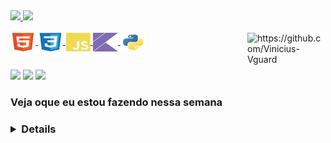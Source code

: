 
<a href="https://github.com/Vinicius-Vguard">
  <img height="180em" src="https://github-readme-stats.vercel.app/api?username=Vinicius-Vguard&show_icons=true&theme=chartreuse-dark&include_all_commits=true&count_private=true"/>
  <img height="180em" src="https://github-readme-stats.vercel.app/api/top-langs/?username=Vinicius-Vguard&layout=compact&langs_count=7&theme=chartreuse-dark"/>
</div>

<div style="display: inline_block"><br>
  <img align="center" alt="Vini-HTML" height="30" width="40" src="https://raw.githubusercontent.com/devicons/devicon/master/icons/html5/html5-original.svg">
  <img align="center" alt="Vini-CSS" height="30" width="40" src="https://raw.githubusercontent.com/devicons/devicon/master/icons/css3/css3-original.svg">
  <img align="center" alt="Vini-Js" height="30" width="40" src="https://raw.githubusercontent.com/devicons/devicon/master/icons/javascript/javascript-plain.svg">
  <img align="center" alt="Vini-Ts" height="30" width="40" src="https://raw.githubusercontent.com/devicons/devicon/master/icons/kotlin/kotlin-plain.svg">
  <img align="center" alt="Vini-Python" height="30" width="40" src="https://raw.githubusercontent.com/devicons/devicon/master/icons/python/python-original.svg">
  <a href="https://github.com/Vinicius-Vguard"><img align="right" src="https://i.picasion.com/pic91/5d8462fdb11261cca99f5d303bf4fdb2.gif" width="125" height="125" border="0" alt="https://github.com/Vinicius-Vguard" /></a><br /><a href="https://github.com/Vinicius-Vguard"></a>
</div>

##

<div>
  <div> 
  <a href="" target="_blank"><img src="https://img.shields.io/badge/-Instagram-%23E4405F?style=for-the-badge&logo=instagram&logoColor=green&color=black" target="_blank"></a>
  <a href = "mailto:vguard.2003@gmail.com"><img src="https://img.shields.io/badge/-Gmail-%23333?style=for-the-badge&logo=gmail&logoColor=green&color=black" target="_blank"></a>
  <a href="" target="_blank"><img src="https://img.shields.io/badge/-LinkedIn-%230077B5?style=for-the-badge&logo=linkedin&logoColor=green&color=black" target="_blank"></a> 
  </div>

<!--START_SECTION:waka-->
  <h3>Veja oque eu estou fazendo nessa semana<h3>
  <details>
    <img align="left"alt="Vini-HTML" height="400" width="400" src="https://wakatime.com/share/@ViniciusVguard/fcfe2b53-ef4c-4a85-9b7a-27c2676ed220.svg">
    <img align="right" alt="Vini-HTML" height="400" width="400" src="https://wakatime.com/share/@ViniciusVguard/2f52e488-4a9d-45d6-b68b-7409e9d67c70.svg">
    </details>
  
<!--END_SECTION:waka-->
  
